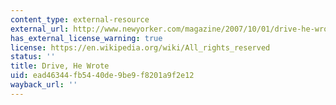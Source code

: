 ```yaml
---
content_type: external-resource
external_url: http://www.newyorker.com/magazine/2007/10/01/drive-he-wrote
has_external_license_warning: true
license: https://en.wikipedia.org/wiki/All_rights_reserved
status: ''
title: Drive, He Wrote
uid: ead46344-fb54-40de-9be9-f8201a9f2e12
wayback_url: ''
---
```


